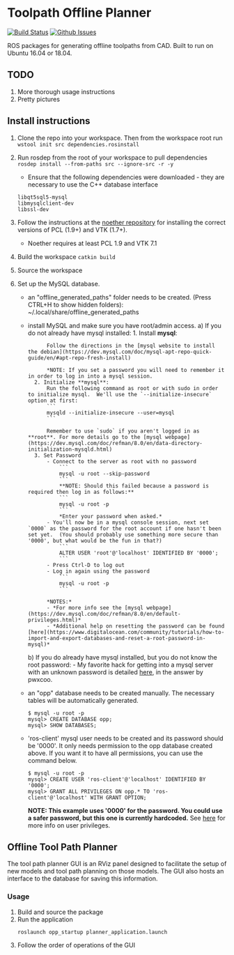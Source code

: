 # Toolpath Offline Planner

[![Build Status](https://travis-ci.com/swri-robotics/Toolpath-Offline-Planning.svg?branch=master)](https://travis-ci.com/swri-robotics/Toolpath-Offline-Planning)
[![Github Issues](https://img.shields.io/github/issues/swri-robotics/Toolpath-Offline-Planning.svg)](http://github.com/swri-robotics/Toolpath-Offline-Planning/issues)

ROS packages for generating offline toolpaths from CAD.  Built to run on Ubuntu 16.04 or 18.04.

## TODO
1) More thorough usage instructions
2) Pretty pictures

## Install instructions
1) Clone the repo into your workspace. Then from the workspace root run `wstool init src dependencies.rosinstall`

2) Run rosdep from the root of your workspace to pull dependencies `rosdep install --from-paths src --ignore-src -r -y`

    - Ensure that the following dependencies were downloaded - they are necessary to use the C++ database interface

    ```
    libqt5sql5-mysql
    libmysqlclient-dev
    libssl-dev
    ```

3) Follow the instructions at the [noether repository](https://github.com/ros-industrial/noether) for installing the correct versions of PCL (1.9+) and VTK (1.7+).

    - Noether requires at least PCL 1.9 and VTK 7.1


4) Build the workspace `catkin build`

5) Source the workspace

6) Set up the MySQL database.
    - an "offline_generated_paths" folder needs to be created. (Press CTRL+H to show hidden folders): ~/.local/share/offline_generated_paths
    - install MySQL and make sure you have root/admin access.
        a) If you do not already have mysql installed:
            1. Install **mysql**:

                Follow the directions in the [mysql website to install the debian](https://dev.mysql.com/doc/mysql-apt-repo-quick-guide/en/#apt-repo-fresh-install)

                *NOTE: If you set a password you will need to remember it in order to log in into a mysql session.
            2. Initialize **mysql**:
                Run the following command as root or with sudo in order to initialize mysql.  We'll use the `--initialize-insecure` option at first:
                ```
                mysqld --initialize-insecure --user=mysql
                ```

                Remember to use `sudo` if you aren't logged in as **root**. For more details go to the [mysql webpage](https://dev.mysql.com/doc/refman/8.0/en/data-directory-initialization-mysqld.html)
            3. Set Password
                - Connect to the server as root with no password
                    ```
                    mysql -u root --skip-password
                    ```
                    **NOTE: Should this failed because a password is required then log in as follows:**
                    ```
                    mysql -u root -p
                    ```
                    *Enter your password when asked.*
                - You'll now be in a mysql console session, next set `0000` as the password for the root account if one hasn't been set yet.  (You should probably use something more secure than '0000', but what would be the fun in that?)
                    ```
                    ALTER USER 'root'@'localhost' IDENTIFIED BY '0000';
                    ```
                - Press Ctrl-D to log out
                - Log in again using the password
                    ```
                    mysql -u root -p
                    ```

                *NOTES:*
                - *For more info see the [mysql webpage](https://dev.mysql.com/doc/refman/8.0/en/default-privileges.html)*
                - *Additional help on resetting the password can be found [here](https://www.digitalocean.com/community/tutorials/how-to-import-and-export-databases-and-reset-a-root-password-in-mysql)*

        b) If you do already have mysql installed, but you do not know the root password:
            - My favorite hack for getting into a mysql server with an unknown password is detailed [here](https://askubuntu.com/questions/766900/mysql-doesnt-ask-for-root-password-when-installing), in the answer by pwxcoo.

    - an "opp" database needs to be created manually.  The necessary tables will be automatically generated.
        ```
        $ mysql -u root -p
        mysql> CREATE DATABASE opp;
        mysql> SHOW DATABASES;
        ```
    - 'ros-client' mysql user needs to be created and its password should be '0000'.  It only needs permission to the opp database created above.  If you want it to have all permissions, you can use the command below.
        ```
        $ mysql -u root -p
        mysql> CREATE USER 'ros-client'@'localhost' IDENTIFIED BY '0000';
        mysql> GRANT ALL PRIVILEGES ON opp.* TO 'ros-client'@'localhost' WITH GRANT OPTION;
        ```
        **NOTE: This example uses '0000' for the password. You could use a safer password, but this one is currently hardcoded.**
        See [here](https://dev.mysql.com/doc/refman/8.0/en/adding-users.html) for more info on user privileges.


## Offline Tool Path Planner

The tool path planner GUI is an RViz panel designed to facilitate the setup of new models and tool path
planning on those models. The GUI also hosts an interface to the database for saving this information.

### Usage

1. Build and source the package
2. Run the application
    ```
    roslaunch opp_startup planner_application.launch
    ```
3. Follow the order of operations of the GUI

